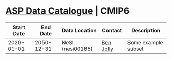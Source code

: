 # [ASP Data Catalogue](index.md) | CMIP6

| Start Date  | End Date   | Data Location                                         | Contact                       | Description |
| ---         | ---        | ---                                                   | ---                           | ---       |
| 2020-01-01  | 2050-12-31 | NeSI (nesi00165) | [Ben Jolly](contacts.md#ben-jolly) | Some example subset |